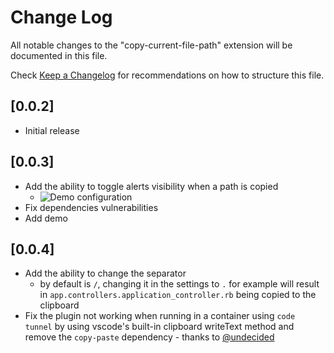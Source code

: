 # Change Log
All notable changes to the "copy-current-file-path" extension will be documented in this file.

Check [Keep a Changelog](http://keepachangelog.com/) for recommendations on how to structure this file.

## [0.0.2]
- Initial release

## [0.0.3]
- Add the ability to toggle alerts visibility when a path is copied
    - ![Demo configuration](https://i.imgur.com/fRp5GhTh.gif)
- Fix dependencies vulnerabilities
- Add demo

## [0.0.4]
- Add the ability to change the separator
    - by default is `/`, changing it in the settings to `.` for example will result in `app.controllers.application_controller.rb` being copied to the clipboard
- Fix the plugin not working when running in a container using `code tunnel` by using vscode's built-in clipboard writeText method and remove the `copy-paste` dependency - thanks to [@undecided](https://github.com/undecided)
